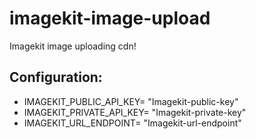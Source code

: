 # imagekit-image-upload

Imagekit image uploading cdn!
## Configuration: 

* IMAGEKIT_PUBLIC_API_KEY= "Imagekit-public-key"
* IMAGEKIT_PRIVATE_API_KEY= "Imagekit-private-key" 
* IMAGEKIT_URL_ENDPOINT= "Imagekit-url-endpoint" 
